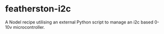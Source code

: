 # featherston-i2c
A Nodel recipe utilising an external Python script to manage an i2c based 0-10v microcontroller.
